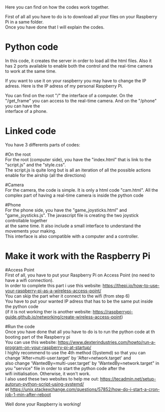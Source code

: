 Here you can find on how the codes work together.  
  
First of all all you have to do is to download all your files on your Raspberry Pi in a same folder.  
Once you have done that I will explain the codes.  
  
# Python code  
  
In this code, it creates the server in order to load all the html files. Also it has 2 ports available to enable both the control and the real-time camera   
to work at the same time.  

If you want to use it on your raspberry you may have to change the IP adress. Here is the IP adress of my personal Raspberry Pi.  
  
You can find on the root "/" the interface of a computer. On the "/get_frame" you can access to the real-time camera. And on the "/phone" you can have the  
interface of a phone.  
  
# Linked code  
  
You have 3 differents parts of codes:  
  
#On the root  
For the root (computer side), you have the "index.html" that is link to the "script.js" and the "style.css".  
The script.js is quite long but is all an iteration of all the possible actions enable for the airship (all the directions)   
  
#Camera  
For the camera, the code is simple. It is only a html code "cam.html". All the complex part of having a real-time camera is inside the python code  
  
#Phone  
For the phone side, you have the "game_joysticks.html" and "game_joysticks.js". The javascript file is creating the two joystick controllable together   
at the same time. It also include a small interface to understand the movements your making.   
This interface is also compatible with a computer and a controller.  
  
# Make it work with the Raspberry Pi  
  
#Access Point  
First of all, you have to put your Raspberry Pi on Access Point (no need to have a wifi connection).   
In order to complete this part i use this website: https://thepi.io/how-to-use-your-raspberry-pi-as-a-wireless-access-point/  
You can skip the part wher it connect to the wifi (from step 6)   
You have to put your wanted IP adress that has to be the same put inside the python code  
(if it is not working ther is another website: https://raspberrypi-guide.github.io/networking/create-wireless-access-point)  
  
#Run the code  
Once you have done that all you have to do is to run the python code at th booting part of the Raspberry pi  
You can use this website: https://www.dexterindustries.com/howto/run-a-program-on-your-raspberry-pi-at-startup/  
I highly recommend to use the 4th method (Systemd) so that you can change 'After=multi-user.target' by 'After=network.target' and  
also change 'WantedBy=multi-user.target' by 'WantedBy=network.target" in you "service" file in order to start the python code after the   
wifi initialisation. Otherwise, it won't work.  
I also used these two websites to help me out: https://tecadmin.net/setup-autorun-python-script-using-systemd/    
et  https://unix.stackexchange.com/questions/57852/how-do-i-start-a-cron-job-1-min-after-reboot  


Well done your Raspberry is working!




